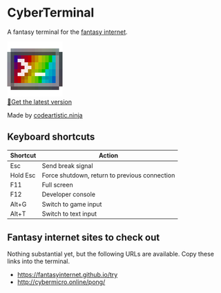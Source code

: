 CyberTerminal
=============
A fantasy terminal for the [fantasy internet](https://fantasyinternet.github.io/).

[![icon](./src/images/icon.gif)  
💾Get the latest version](https://github.com/FantasyInternet/cyberterminal/releases)

Made by [codeartistic.ninja](http://the.codeartistic.ninja/)

Keyboard shortcuts
------------------
Shortcut  | Action
--------- | ------
Esc       | Send break signal
Hold Esc  | Force shutdown, return to previous connection
F11       | Full screen
F12       | Developer console
Alt+G     | Switch to game input
Alt+T     | Switch to text input

Fantasy internet sites to check out
-----------------------------------
Nothing substantial yet, but the following URLs are available. Copy these links into the terminal.

 - https://fantasyinternet.github.io/try
 - http://cybermicro.online/pong/
